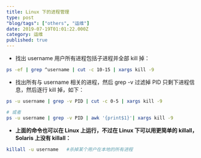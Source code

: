 ```yaml
---
title: Linux 下的进程管理
type: post
"blog/tags": ["others", "运维"]
date: 2019-07-19T01:01:22.000Z
category: 运维
published: true
---
```


- 找出 username 用户所有进程包括子进程并全部 kill 掉：

```bash
ps -ef | grep ^username | cut -c 10-15 | xargs kill -9
```

- 找出所有与 username 相关的进程，然后 grep -v 过滤掉 PID 只剩下进程信息，然后逐行 kill 掉，如下：

```bash
ps -u username | grep -v PID | cut -c 0-5 | xargs kill -9

# 或者
ps -u username | grep -v PID | awk '{print$1}'| xargs kill -9
```

- **上面的命令也可以在 Linux 上运行，不过在 Linux 下可以用更简单的 killall，Solaris 上没有 killall：**

```bash
killall -u username   #杀掉某个用户在本地的所有进程
```

